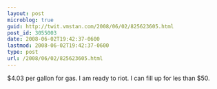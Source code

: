 ```yaml
---
layout: post
microblog: true
guid: http://twit.vmstan.com/2008/06/02/825623605.html
post_id: 3055003
date: 2008-06-02T19:42:37-0600
lastmod: 2008-06-02T19:42:37-0600
type: post
url: /2008/06/02/825623605.html
---
```

$4.03 per gallon for gas. I am ready to riot. I can fill up for les than $50.
